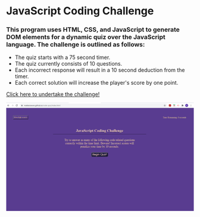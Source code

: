 # JavaScript Coding Challenge



### This program uses HTML, CSS, and JavaScript to generate DOM elements for a dynamic quiz over the JavaScript language. The challenge is outlined as follows: 

 
- The quiz starts with a 75 second timer. 
- The quiz currently consists of 10 questions.
- Each incorrect response will result in a 10 second deduction from the timer. 
- Each correct solution will increase the player's score by one point.

[Click here to undertake the challenge!](http://mattersievers.github.io/code-quiz/)

![homescreen](assets/photos/homescreen.jpg)

